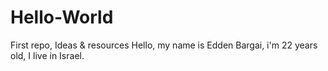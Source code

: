 # Hello-World
First repo, Ideas &amp; resources
Hello, my name is Edden Bargai, i'm 22 years old, I live in Israel.
